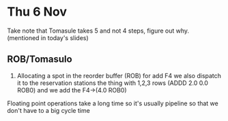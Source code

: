 # Thu 6 Nov

Take note that Tomasule takes 5 and not 4 steps, figure out why. (mentioned in today's slides)

## ROB/Tomasulo

1. Allocating a spot in the reorder buffer (ROB) for add F4 we also dispatch it to the reservation stations the thing with 1,2,3 rows (ADDD 2.0 0.0 ROB0) and we add the F4->(4.0 ROB0)

Floating point operations take a long time so it's usually pipeline so that we don't have to a big cycle time